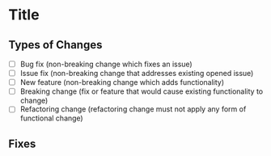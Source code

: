# Title

<!-- The title should be the name of the pull request being made -->

<!--
	Describe your changes in detail

	Example:
	- Added a new feature

	This new feature is very cool because it allows users to do X, Y, and Z

	- Fixed a bug
	- I forgor
	- Updated the documentation
	- Ate a sandwich
	- etc.
 -->

## Types of Changes

<!-- What types of changes does your code introduce? Please tick all the boxes that apply: -->

- [ ] Bug fix (non-breaking change which fixes an issue)
- [ ] Issue fix (non-breaking change that addresses existing opened issue)
- [ ] New feature (non-breaking change which adds functionality)
- [ ] Breaking change (fix or feature that would cause existing functionality to change)
- [ ] Refactoring change (refactoring change must not apply any form of functional change)

## Fixes

<!-- If there's an issue fix involved in this PR, please link the related issues using `fixes #number`
fixes #5
fixes #11
fixes #15

N/A if not applicable
-->
